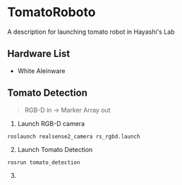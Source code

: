 # TomatoRoboto
A description for launching tomato robot in Hayashi's Lab

## Hardware List
- White Aleinware

## Tomato Detection
> RGB-D in -> Marker Array out

1. Launch RGB-D camera
```
roslaunch realsense2_camera rs_rgbd.launch
```
2. Launch Tomato Detection
```
rosrun tomato_detection
```
3. 
